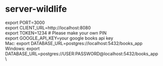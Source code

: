 # server-wildlife

export PORT=3000 \
export CLIENT_URL=http://localhost:8080 \
export TOKEN=1234 # Please make your own PIN \
export GOOGLE_API_KEY=your google books api key \
Mac:     export DATABASE_URL=postgres://localhost:5432/books_app \
Windows: export DATABASE_URL=postgres://USER:PASSWORD@localhost:5432/books_app \
